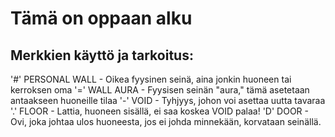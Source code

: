 # Tämä on oppaan alku

## Merkkien käyttö ja tarkoitus:
'#'  PERSONAL WALL - Oikea fyysinen seinä, aina jonkin huoneen tai kerroksen oma
'='  WALL AURA     - Fyysisen seinän "aura," tämä asetetaan antaakseen huoneille tilaa
'-'  VOID          - Tyhjyys, johon voi asettaa uutta tavaraa
'.'  FLOOR         - Lattia, huoneen sisällä, ei saa koskea VOID palaa!
'D'  DOOR          - Ovi, joka johtaa ulos huoneesta, jos ei johda minnekään, korvataan seinällä.